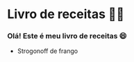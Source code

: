 # Livro de receitas :man_cook:

### Olá! Este é meu livro de receitas :smile:

- Strogonoff de frango
